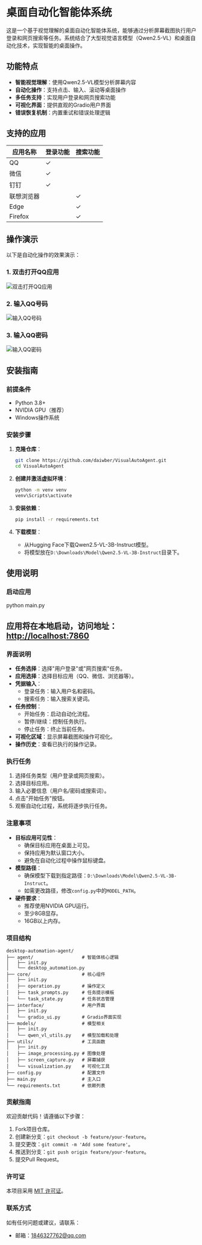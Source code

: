 # 桌面自动化智能体系统

这是一个基于视觉理解的桌面自动化智能体系统，能够通过分析屏幕截图执行用户登录和网页搜索等任务。系统结合了大型视觉语言模型（Qwen2.5-VL）和桌面自动化技术，实现智能的桌面操作。

## 功能特点

- **智能视觉理解**：使用Qwen2.5-VL模型分析屏幕内容
- **自动化操作**：支持点击、输入、滚动等桌面操作
- **多任务支持**：实现用户登录和网页搜索功能
- **可视化界面**：提供直观的Gradio用户界面
- **错误恢复机制**：内置重试和错误处理逻辑

## 支持的应用

| 应用名称   | 登录功能 | 搜索功能 |
|------------|----------|----------|
| QQ         | ✓        |          |
| 微信       | ✓        |          |
| 钉钉       | ✓        |          |
| 联想浏览器 |          | ✓        |
| Edge       |          | ✓        |
| Firefox    |          | ✓        |


## 操作演示

以下是自动化操作的效果演示：

### 1. 双击打开QQ应用

![双击打开QQ应用](./screenshots/double_click_qq.png)

### 2. 输入QQ号码

![输入QQ号码](./screenshots/type_qq_number.png)

### 3. 输入QQ密码

![输入QQ密码](./screenshots/type_qq_password.png)


## 安装指南

### 前提条件

- Python 3.8+
- NVIDIA GPU（推荐）
- Windows操作系统

### 安装步骤

1. **克隆仓库**：
    ```bash
    git clone https://github.com/daiwber/VisualAutoAgent.git
    cd VisualAutoAgent
    ```

2. **创建并激活虚拟环境**：
    ```bash
    python -m venv venv
    venv\Scripts\activate
    ```

3. **安装依赖**：
    ```bash
    pip install -r requirements.txt
    ```

4. **下载模型**：
    - 从Hugging Face下载Qwen2.5-VL-3B-Instruct模型。
    - 将模型放在`D:\Downloads\Model\Qwen2.5-VL-3B-Instruct`目录下。

## 使用说明

### 启动应用

python main.py

## 应用将在本地启动，访问地址：[http://localhost:7860](http://localhost:7860)

### 界面说明

- **任务选择**：选择"用户登录"或"网页搜索"任务。
- **应用选择**：选择目标应用（QQ、微信、浏览器等）。
- **凭据输入**：
  - 登录任务：输入用户名和密码。
  - 搜索任务：输入搜索关键词。
- **任务控制**：
  - 开始任务：启动自动化流程。
  - 暂停/继续：控制任务执行。
  - 停止任务：终止当前任务。
- **可视化区域**：显示屏幕截图和操作可视化。
- **操作历史**：查看已执行的操作记录。

### 执行任务

1. 选择任务类型（用户登录或网页搜索）。
2. 选择目标应用。
3. 输入必要信息（用户名/密码或搜索词）。
4. 点击"开始任务"按钮。
5. 观察自动化过程，系统将逐步执行任务。

### 注意事项

- **目标应用可见性**：
  - 确保目标应用在桌面上可见。
  - 保持应用为默认窗口大小。
  - 避免在自动化过程中操作鼠标键盘。
- **模型路径**：
  - 确保模型下载到指定路径：`D:\Downloads\Model\Qwen2.5-VL-3B-Instruct`。
  - 如需更改路径，修改`config.py`中的`MODEL_PATH`。
- **硬件要求**：
  - 推荐使用NVIDIA GPU运行。
  - 至少8GB显存。
  - 16GB以上内存。

### 项目结构

```
desktop-automation-agent/
├── agent/                  # 智能体核心逻辑
│   ├── init.py
│   └── desktop_automation.py
├── core/                   # 核心组件
│   ├── init.py
│   ├── operation.py        # 操作定义
│   ├── task_prompts.py     # 任务提示模板
│   └── task_state.py       # 任务状态管理
├── interface/              # 用户界面
│   ├── init.py
│   └── gradio_ui.py        # Gradio界面实现
├── models/                 # 模型相关
│   ├── init.py
│   └── qwen_vl_utils.py    # 模型加载和处理
├── utils/                  # 工具函数
│   ├── init.py
│   ├── image_processing.py # 图像处理
│   ├── screen_capture.py   # 屏幕捕获
│   └── visualization.py    # 可视化工具
├── config.py               # 配置文件
├── main.py                 # 主入口
└── requirements.txt        # 依赖列表
```


### 贡献指南

欢迎贡献代码！请遵循以下步骤：

1. Fork项目仓库。
2. 创建新分支：`git checkout -b feature/your-feature`。
3. 提交更改：`git commit -m 'Add some feature'`。
4. 推送到分支：`git push origin feature/your-feature`。
5. 提交Pull Request。

### 许可证

本项目采用 [MIT 许可证](https://github.com/yourusername/desktop-automation-agent/blob/main/LICENSE)。

### 联系方式

如有任何问题或建议，请联系：

- 邮箱：1846327762@qq.com



